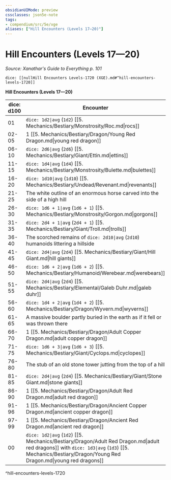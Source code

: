 ```yaml
---
obsidianUIMode: preview
cssclasses: json5e-note
tags:
- compendium/src/5e/xge
aliases: ["Hill Encounters (Levels 17—20)"]
---
```

# Hill Encounters (Levels 17—20)
*Source: Xanathar's Guide to Everything p. 101* 

`dice: [[nullHill Encounters Levels-1720 (XGE).md#^hill-encounters-levels-1720]]`

**Hill Encounters (Levels 17—20)**

| dice: d100 | Encounter |
|------------|-----------|
| 01 | `dice: 1d2\|avg` (`1d2`) [[5. Mechanics/Bestiary/Monstrosity/Roc.md\|rocs]] |
| 02-05 | 1 [[5. Mechanics/Bestiary/Dragon/Young Red Dragon.md\|young red dragon]] |
| 06-10 | `dice: 2d6\|avg` (`2d6`) [[5. Mechanics/Bestiary/Giant/Ettin.md\|ettins]] |
| 11-15 | `dice: 1d4\|avg` (`1d4`) [[5. Mechanics/Bestiary/Monstrosity/Bulette.md\|bulettes]] |
| 16-20 | `dice: 1d10\|avg` (`1d10`) [[5. Mechanics/Bestiary/Undead/Revenant.md\|revenants]] |
| 21-25 | The white outline of an enormous horse carved into the side of a high hill |
| 26-30 | `dice: 1d6 + 1\|avg` (`1d6 + 1`) [[5. Mechanics/Bestiary/Monstrosity/Gorgon.md\|gorgons]] |
| 31-35 | `dice: 2d4 + 1\|avg` (`2d4 + 1`) [[5. Mechanics/Bestiary/Giant/Troll.md\|trolls]] |
| 36-40 | The scorched remains of `dice: 2d10\|avg` (`2d10`) humanoids littering a hillside |
| 41-45 | `dice: 2d4\|avg` (`2d4`) [[5. Mechanics/Bestiary/Giant/Hill Giant.md\|hill giants]] |
| 46-50 | `dice: 1d6 + 2\|avg` (`1d6 + 2`) [[5. Mechanics/Bestiary/Humanoid/Werebear.md\|werebears]] |
| 51-55 | `dice: 2d4\|avg` (`2d4`) [[5. Mechanics/Bestiary/Elemental/Galeb Duhr.md\|galeb duhr]] |
| 56-60 | `dice: 1d4 + 2\|avg` (`1d4 + 2`) [[5. Mechanics/Bestiary/Dragon/Wyvern.md\|wyverns]] |
| 61-65 | A massive boulder partly buried in the earth as if it fell or was thrown there |
| 66-70 | 1 [[5. Mechanics/Bestiary/Dragon/Adult Copper Dragon.md\|adult copper dragon]] |
| 71-75 | `dice: 1d6 + 3\|avg` (`1d6 + 3`) [[5. Mechanics/Bestiary/Giant/Cyclops.md\|cyclopes]] |
| 76-80 | The stub of an old stone tower jutting from the top of a hill |
| 81-85 | `dice: 2d4\|avg` (`2d4`) [[5. Mechanics/Bestiary/Giant/Stone Giant.md\|stone giants]] |
| 86-90 | 1 [[5. Mechanics/Bestiary/Dragon/Adult Red Dragon.md\|adult red dragon]] |
| 91-96 | 1 [[5. Mechanics/Bestiary/Dragon/Ancient Copper Dragon.md\|ancient copper dragon]] |
| 97-99 | 1 [[5. Mechanics/Bestiary/Dragon/Ancient Red Dragon.md\|ancient red dragon]] |
| 00 | `dice: 1d2\|avg` (`1d2`) [[5. Mechanics/Bestiary/Dragon/Adult Red Dragon.md\|adult red dragons]] with `dice: 1d3\|avg` (`1d3`) [[5. Mechanics/Bestiary/Dragon/Young Red Dragon.md\|young red dragons]] |
^hill-encounters-levels-1720